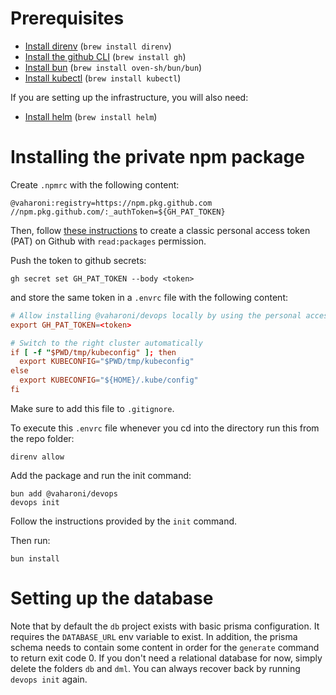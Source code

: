 # Prerequisites

- [Install direnv](https://direnv.net/docs/installation.html) (`brew install direnv`)
- [Install the github CLI](https://cli.github.com/) (`brew install gh`)
- [Install bun](https://bun.sh/docs/installation) (`brew install oven-sh/bun/bun`)
- [Install kubectl](https://kubernetes.io/docs/tasks/tools/) (`brew install kubectl`)

If you are setting up the infrastructure, you will also need:

- [Install helm](https://helm.sh/docs/intro/install/) (`brew install helm`)

# Installing the private npm package

Create `.npmrc` with the following content:

```text
@vaharoni:registry=https://npm.pkg.github.com
//npm.pkg.github.com/:_authToken=${GH_PAT_TOKEN}
```

Then, follow [these instructions][1] to create a classic personal access token (PAT) on Github with `read:packages` permission.

[1]: https://docs.github.com/en/authentication/keeping-your-account-and-data-secure/managing-your-personal-access-tokens#creating-a-fine-grained-personal-access-token

Push the token to github secrets:

```shell
gh secret set GH_PAT_TOKEN --body <token>
```

and store the same token in a `.envrc` file with the following content:

```toml
# Allow installing @vaharoni/devops locally by using the personal access token
export GH_PAT_TOKEN=<token>

# Switch to the right cluster automatically
if [ -f "$PWD/tmp/kubeconfig" ]; then
  export KUBECONFIG="$PWD/tmp/kubeconfig"
else
  export KUBECONFIG="${HOME}/.kube/config"
fi
```

Make sure to add this file to `.gitignore`.

To execute this `.envrc` file whenever you cd into the directory run this from the repo folder:

```shell
direnv allow
```

Add the package and run the init command:

```shell
bun add @vaharoni/devops
devops init
```

Follow the instructions provided by the `init` command.

Then run:
```shell
bun install
```

# Setting up the database

Note that by default the `db` project exists with basic prisma configuration. It requires the `DATABASE_URL` env variable to exist. In addition, the prisma schema needs to contain some content in order for the `generate` command to return exit code 0. If you don't need a relational database for now, simply delete the folders `db` and `dml`. You can always recover back by running `devops init` again.
